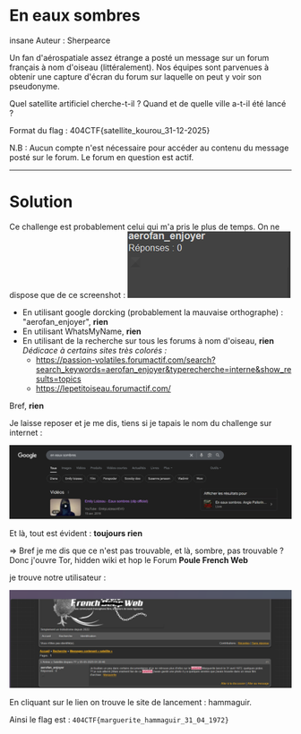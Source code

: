 #  En eaux sombres
insane
Auteur : Sherpearce

Un fan d'aérospatiale assez étrange a posté un message sur un forum français à nom d'oiseau (littéralement). Nos équipes sont parvenues à obtenir une capture d'écran du forum sur laquelle on peut y voir son pseudonyme.

Quel satellite artificiel cherche-t-il ? Quand et de quelle ville a-t-il été lancé ?

Format du flag : 404CTF{satellite_kourou_31-12-2025}

N.B : Aucun compte n'est nécessaire pour accéder au contenu du message posté sur le forum. Le forum en question est actif.

---
# Solution 

Ce challenge est probablement celui qui m'a pris le plus de temps. 
On ne dispose que de ce screenshot : 
![alt text](pseudo.png)


- En utilisant google dorcking (probablement la mauvaise orthographe) : "aerofan_enjoyer", **rien**
- En utilisant WhatsMyName, **rien**
- En utilisant de la recherche sur tous les forums à nom d'oiseau, **rien** 
_Dédicace à certains sites très colorés :_ 
  - https://passion-volatiles.forumactif.com/search?search_keywords=aerofan_enjoyer&typerecherche=interne&show_results=topics
  - https://lepetitoiseau.forumactif.com/
  
Bref, **rien**

Je laisse reposer et je me dis, tiens si je tapais le nom du challenge sur internet : 

![alt text](image.png)

Et là, tout est évident : **toujours rien**


=> Bref je me dis que ce n'est pas trouvable, et là, sombre, pas trouvable ? 
Donc j'ouvre Tor, hidden wiki et hop le Forum **Poule French Web**

je trouve notre utilisateur : 

![alt text](aerofan_enjoyer.png)

En cliquant sur le lien on trouve le site de lancement : hammaguir. 

Ainsi le flag est : `404CTF{marguerite_hammaguir_31_04_1972}`


